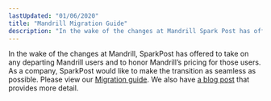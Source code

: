 ```yaml
---
lastUpdated: "01/06/2020"
title: "Mandrill Migration Guide"
description: "In the wake of the changes at Mandrill Spark Post has offered to take on any departing Mandrill users and to honor Mandrill’s pricing for those users As a company Spark Post would like to make the transition as seamless as possible Please view our Migration guide We also have..."
---
```


In the wake of the changes at Mandrill, SparkPost has offered to take on any departing Mandrill users and to honor Mandrill’s pricing for those users. As a company, SparkPost would like to make the transition as seamless as possible. Please view our [Migration guide](https://www.sparkpost.com/mandrill-migration-guide). We also have [a blog post](https://www.sparkpost.com/blog/mandrill-alternative-sparkpost-survival-guide/) that provides more detail.
